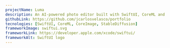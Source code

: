 ```yaml
---
projectName: Luma
description: An AI-powered photo editor built with SwiftUI, CoreML and CoreImage.
githubLink: https://github.com/jcarlosvelasco/portfolio
tecnologies: [SwiftUI, CoreML, CoreImage, StableDiffusion]
frameworkImage: swiftui.svg
frameworkLink: https://developer.apple.com/xcode/swiftui/
frameworkAlt: SwiftUI logo
---
```

